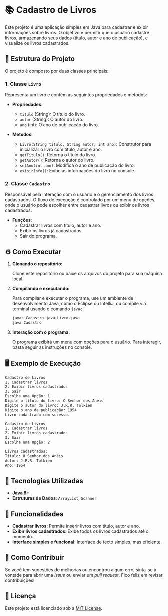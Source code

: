 # 📚 Cadastro de Livros

Este projeto é uma aplicação simples em Java para cadastrar e exibir informações sobre livros. O objetivo é permitir que o usuário cadastre livros, armazenando seus dados (título, autor e ano de publicação), e visualize os livros cadastrados.

## 📂 Estrutura do Projeto

O projeto é composto por duas classes principais:

### 1. **Classe `Livro`**
Representa um livro e contém as seguintes propriedades e métodos:

- **Propriedades**:
  - `titulo` (String): O título do livro.
  - `autor` (String): O autor do livro.
  - `ano` (int): O ano de publicação do livro.

- **Métodos**:
  - `Livro(String titulo, String autor, int ano)`: Construtor para inicializar o livro com título, autor e ano.
  - `getTitulo()`: Retorna o título do livro.
  - `getAutor()`: Retorna o autor do livro.
  - `setAno(int ano)`: Modifica o ano de publicação do livro.
  - `exibirInfo()`: Exibe as informações do livro no console.

### 2. **Classe `Cadastro`**
Responsável pela interação com o usuário e o gerenciamento dos livros cadastrados. O fluxo de execução é controlado por um menu de opções, onde o usuário pode escolher entre cadastrar livros ou exibir os livros cadastrados.

- **Funções**:
  - Cadastrar livros com título, autor e ano.
  - Exibir os livros já cadastrados.
  - Sair do programa.

## ⚙️ Como Executar

1. **Clonando o repositório:**

   Clone este repositório ou baixe os arquivos do projeto para sua máquina local.

2. **Compilando e executando:**
   
   Para compilar e executar o programa, use um ambiente de desenvolvimento Java, como o Eclipse ou IntelliJ, ou compile via terminal usando o comando `javac`:

   ```bash
   javac Cadastro.java Livro.java
   java Cadastro
   ```

3. **Interação com o programa:**

   O programa exibirá um menu com opções para o usuário. Para interagir, basta seguir as instruções no console.

## 🖥️ Exemplo de Execução

```bash
Cadastro de Livros
1. Cadastrar livros
2. Exibir livros cadastrados
3. Sair
Escolha uma Opção: 1
Digite o título do livro: O Senhor dos Anéis
Digite o autor do livro: J.R.R. Tolkien
Digite o ano de publicação: 1954
Livro cadastrado com sucesso.

Cadastro de Livros
1. Cadastrar livros
2. Exibir livros cadastrados
3. Sair
Escolha uma Opção: 2

Livros cadastrados:
Título: O Senhor dos Anéis
Autor: J.R.R. Tolkien
Ano: 1954
```

## 🔧 Tecnologias Utilizadas

- **Java 8+**
- **Estruturas de Dados**: `ArrayList`, `Scanner`

## 🎯 Funcionalidades

- **Cadastrar livros**: Permite inserir livros com título, autor e ano.
- **Exibir livros cadastrados**: Exibe todos os livros cadastrados até o momento.
- **Interface simples e funcional**: Interface de texto simples, mas eficiente.

## 🚀 Como Contribuir

Se você tem sugestões de melhorias ou encontrou algum erro, sinta-se à vontade para abrir uma *issue* ou enviar um *pull request*. Fico feliz em revisar contribuições!

## 📝 Licença

Este projeto está licenciado sob a [MIT License](LICENSE).
